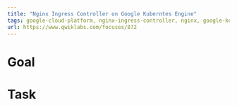 ```yaml
---
title: "Nginx Ingress Controller on Google Kuberntes Engine"
tags: google-cloud-platform, nginx-ingress-controller, nginx, google-kubernetes-engine, kubernetes
url: https://www.qwiklabs.com/focuses/872
---
```


# Goal


# Task
